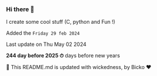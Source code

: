 ### Hi there 👋

I create some cool stuff (C, python and Fun !)

Added the `Friday 29 feb 2024`

Last update on Thu May 02 2024

**244 day before 2025 ⏱** days before new years

🤖 This README.md is updated with wickedness, by Bicko ❤️

